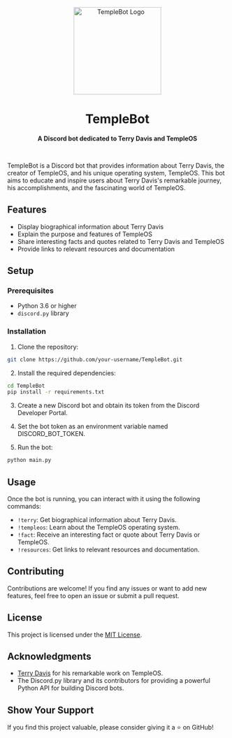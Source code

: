 <div align="center">
 <img src="https://upload.wikimedia.org/wikipedia/commons/8/81/TempleOS_logo.png" alt="TempleBot Logo" width="200" height="200">
 <h1>TempleBot</h1>
 <p>
   <b>A Discord bot dedicated to Terry Davis and TempleOS</b>
 </p>
 <br>
</div>

TempleBot is a Discord bot that provides information about Terry Davis, the creator of TempleOS, and his unique operating system, TempleOS. This bot aims to educate and inspire users about Terry Davis's remarkable journey, his accomplishments, and the fascinating world of TempleOS.

## Features

- Display biographical information about Terry Davis
- Explain the purpose and features of TempleOS
- Share interesting facts and quotes related to Terry Davis and TempleOS
- Provide links to relevant resources and documentation

## Setup

### Prerequisites

- Python 3.6 or higher
- `discord.py` library

### Installation

1. Clone the repository:

```bash
git clone https://github.com/your-username/TempleBot.git
```

2. Install the required dependencies:

```bash
cd TempleBot
pip install -r requirements.txt
```

3. Create a new Discord bot and obtain its token from the Discord Developer Portal.
  
4. Set the bot token as an environment variable named DISCORD_BOT_TOKEN.

5. Run the bot:

```bash
python main.py
```

## Usage

Once the bot is running, you can interact with it using the following commands:

- `!terry`: Get biographical information about Terry Davis.
- `!templeos`: Learn about the TempleOS operating system.
- `!fact`: Receive an interesting fact or quote about Terry Davis or TempleOS.
- `!resources`: Get links to relevant resources and documentation.

## Contributing

Contributions are welcome! If you find any issues or want to add new features, feel free to open an issue or submit a pull request.

## License

This project is licensed under the [MIT License](LICENSE).

## Acknowledgments

- [Terry Davis](https://en.wikipedia.org/wiki/Terry_A._Davis) for his remarkable work on TempleOS.
- The Discord.py library and its contributors for providing a powerful Python API for building Discord bots.

## Show Your Support

If you find this project valuable, please consider giving it a ⭐️ on GitHub!
